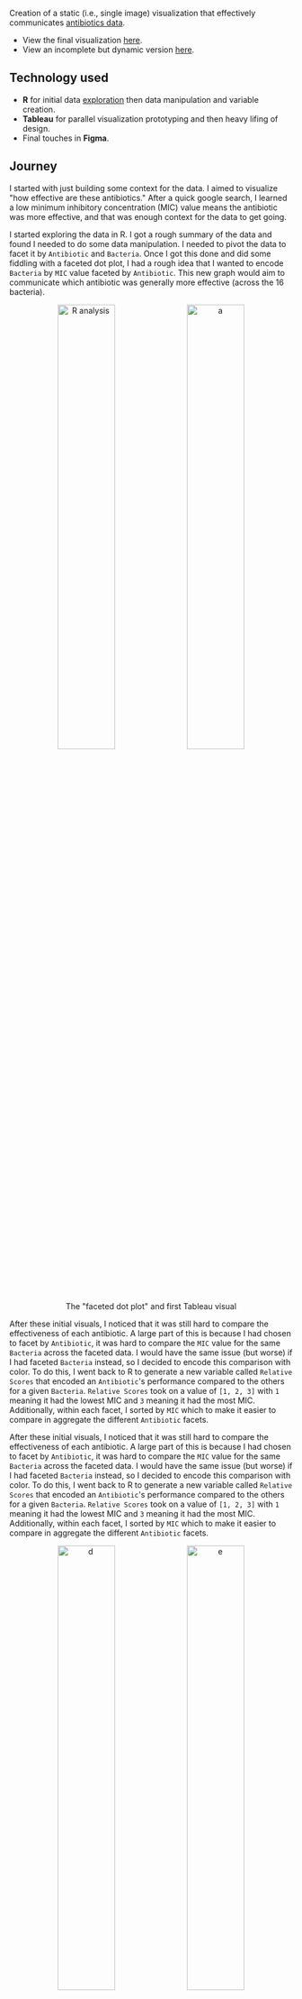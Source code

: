 Creation of a static (i.e., single image) visualization that effectively communicates [antibiotics data](https://github.com/Avery2/Visualization-Design/blob/main/antibiotics_data.csv).

* View the final visualization [here](http://www.averychan.site/Visualization-Design/img/Tableau-Antibiotics.pdf).
* View an incomplete but dynamic version [here](https://www.averychan.site/Visualization-Design/dynamic.html).

## Technology used

* **R** for initial data [exploration](https://www.averychan.site/Visualization-Design/Exploration.html) then data manipulation and variable creation.
* **Tableau** for parallel visualization prototyping and then heavy lifing of design.
* Final touches in **Figma**.

## Journey

I started with just building some context for the data. I aimed to visualize "how effective are these antibiotics." After a quick google search, I learned a low minimum inhibitory concentration (MIC) value means the antibiotic was more effective, and that was enough context for the data to get going.

I started exploring the data in R. I got a rough summary of the data and found I needed to do some data manipulation. I needed to pivot the data to facet it by `Antibiotic` and `Bacteria`. Once I got this done and did some fiddling with a faceted dot plot, I had a rough idea that I wanted to encode `Bacteria` by `MIC` value faceted by `Antibiotic`. This new graph would aim to communicate which antibiotic was generally more effective (across the 16 bacteria).

<div align="center">
  <img width="45%" alt="R analysis" src="https://user-images.githubusercontent.com/53503018/134571056-65974510-a182-4885-a305-97c05fc90da9.png"/>
  <img width="45%" alt="a" src="https://user-images.githubusercontent.com/53503018/134572692-e51a218b-d588-47d7-8076-cd8df011495d.png">

  <p>The "faceted dot plot" and first Tableau visual</p>
</div>

After these initial visuals, I noticed that it was still hard to compare the effectiveness of each antibiotic. A large part of this is because I had chosen to facet by `Antibiotic`, it was hard to compare the `MIC` value for the same `Bacteria` across the faceted data. I would have the same issue (but worse) if I had faceted `Bacteria` instead, so I decided to encode this comparison with color. To do this, I went back to R to generate a new variable called `Relative Scores` that encoded an `Antibiotic`'s performance compared to the others for a given `Bacteria`. `Relative Scores` took on a value of `[1, 2, 3]` with `1` meaning it had the lowest MIC and `3` meaning it had the most MIC. Additionally, within each facet, I sorted by `MIC` which to make it easier to compare in aggregate the different `Antibiotic` facets.

After these initial visuals, I noticed that it was still hard to compare the effectiveness of each antibiotic. A large part of this is because I had chosen to facet by `Antibiotic`, it was hard to compare the `MIC` value for the same `Bacteria` across the faceted data. I would have the same issue (but worse) if I had faceted `Bacteria` instead, so I decided to encode this comparison with color. To do this, I went back to R to generate a new variable called `Relative Scores` that encoded an `Antibiotic`'s performance compared to the others for a given `Bacteria`. `Relative Scores` took on a value of `[1, 2, 3]` with `1` meaning it had the lowest MIC and `3` meaning it had the most MIC. Additionally, within each facet, I sorted by `MIC` which to make it easier to compare in aggregate the different `Antibiotic` facets.

<div align="center">
  <img width="45%" alt="d" src="https://user-images.githubusercontent.com/53503018/134572706-cb135732-34c5-49c8-ba77-c5001f5c4f74.png">
  <img width="45%" alt="e" src="https://user-images.githubusercontent.com/53503018/134572707-cc223bd1-f31b-443b-9e13-b0548eaa3cab.png">

  <p>Two charts that used the new <code>Relative Scores</code></p>
</div>

<div align="center">
  <img width="45%" alt="failedbar" src="https://user-images.githubusercontent.com/53503018/134573798-1ed1a0f2-80a8-4cee-b40b-312543c800ec.png">

  <p>Experimenting with adding a bar chart summary for <code>Relative Scores</code></p>
</div>

At this point, there was a lot of information not yet immediately visible, so I made a few changes. I changed the y-axis to use symbols because it was hard to read the vertical bacteria names, especially since sorting by MIC shuffled them. I also changed the color scheme because the `Relative Score` is an ordinal variable, so an ordinal color scheme (shades of blue) makes more sense than one that is more suited for nominal variables (stoplight colors).

I then added a dot plot below the bar chart for `Relative Score` since it was difficult to compare the aggregate `Relative Score` for each `Antibiotic`. This dual encodes `Relative Score` with color and position. Positioning encodes this much better, especially since sorting `MIC` led to a slight clustering effect in the dot plot.

Lastly, I realized the original choice I made to encode `Bacteria` faceted by `Antibiotics` on the x-axis meant that it was still really hard to do \`Bacteria\`-based queries like "What is the Best `Antibiotic` for (`Bacteria`)?" To solve this, I added a table to the `Bacteria` symbol legend to aid with this. It's probably a design sin, but luckily I'm not a designer.

<div align="center">
  <img width="45%" alt="f" src="https://user-images.githubusercontent.com/53503018/134572708-84f7a3ca-82d0-4a47-b0eb-1978adddc3d6.png">
  <img width="45%" alt="addchart" src="https://user-images.githubusercontent.com/53503018/134573801-ae30a384-002a-4960-84dc-24f10ff081a2.png">
  
  <p>Adding symbols to encode bacteria and a secondary lookup table for bacteria-based queries</p>
  
  <img width="85%" alt="addcolorchart" src="https://user-images.githubusercontent.com/53503018/134781365-fcf9bc80-915b-4cd1-9d27-5aedff2c858f.png">
  <p>Final visualization (<a href="http://www.averychan.site/Visualization-Design/img/Tableau-Antibiotics.pdf">updated version here</a>)</p>
</div>

## Analysis

WIP
